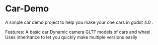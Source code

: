 # Car-Demo

A simple car demo project to help you make your one cars in godot 4.0 .

Features:
       A basic car 
       Dynamic camera
       GLTF models of cars and wheel
       Uses inheritance to let you quickly make multiple versions easily 
       
       
